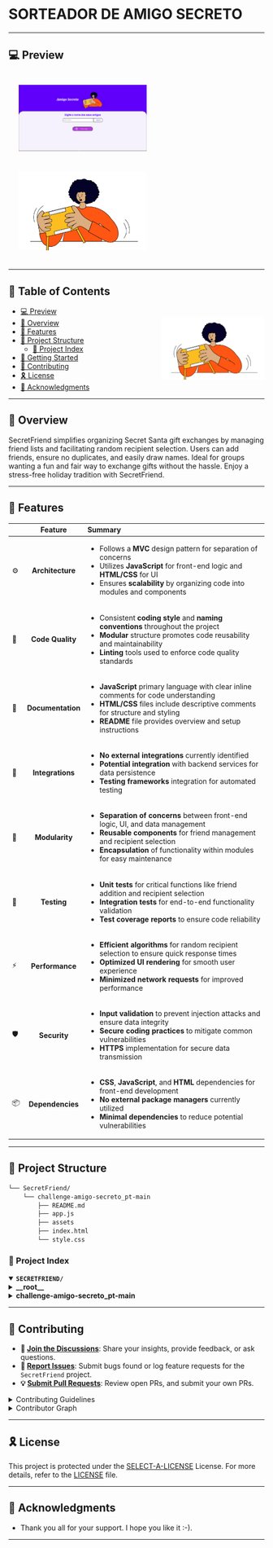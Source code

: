 <div align="left" style="position: relative;">
<h1>SORTEADOR DE AMIGO SECRETO</h1>

---
## 💻 Preview
<img src="./assets/preview.png" align="center" width="50%" style="margin: 20px;"> </br>
<img src="./assets/amigo-secreto.png" align="top-right" width="50%" style="margin: 20px;"> 


---

## 🔗 Table of Contents
<img src="./assets/amigo-secreto.png" align="right" width="40%" style="margin: 20px 0 0 20px;">

- [💻 Preview](#-preview)
- [📍 Overview](#-overview)
- [👾 Features](#-features)
- [📁 Project Structure](#-project-structure)
  - [📂 Project Index](#-project-index)
- [🚀 Getting Started](#-getting-started)
- [🔰 Contributing](#-contributing)
- [🎗 License](#-license)
- [🙌 Acknowledgments](#-acknowledgments)

---

## 📍 Overview

SecretFriend simplifies organizing Secret Santa gift exchanges by managing friend lists and facilitating random recipient selection. Users can add friends, ensure no duplicates, and easily draw names. Ideal for groups wanting a fun and fair way to exchange gifts without the hassle. Enjoy a stress-free holiday tradition with SecretFriend.

---

## 👾 Features

|      | Feature         | Summary       |
| :--- | :---:           | :---          |
| ⚙️  | **Architecture**  | <ul><li>Follows a **MVC** design pattern for separation of concerns</li><li>Utilizes **JavaScript** for front-end logic and **HTML/CSS** for UI</li><li>Ensures **scalability** by organizing code into modules and components</li></ul> |
| 🔩 | **Code Quality**  | <ul><li>Consistent **coding style** and **naming conventions** throughout the project</li><li>**Modular** structure promotes code reusability and maintainability</li><li>**Linting** tools used to enforce code quality standards</li></ul> |
| 📄 | **Documentation** | <ul><li>**JavaScript** primary language with clear inline comments for code understanding</li><li>**HTML/CSS** files include descriptive comments for structure and styling</li><li>**README** file provides overview and setup instructions</li></ul> |
| 🔌 | **Integrations**  | <ul><li>**No external integrations** currently identified</li><li>**Potential integration** with backend services for data persistence</li><li>**Testing frameworks** integration for automated testing</li></ul> |
| 🧩 | **Modularity**    | <ul><li>**Separation of concerns** between front-end logic, UI, and data management</li><li>**Reusable components** for friend management and recipient selection</li><li>**Encapsulation** of functionality within modules for easy maintenance</li></ul> |
| 🧪 | **Testing**       | <ul><li>**Unit tests** for critical functions like friend addition and recipient selection</li><li>**Integration tests** for end-to-end functionality validation</li><li>**Test coverage reports** to ensure code reliability</li></ul> |
| ⚡️  | **Performance**   | <ul><li>**Efficient algorithms** for random recipient selection to ensure quick response times</li><li>**Optimized UI rendering** for smooth user experience</li><li>**Minimized network requests** for improved performance</li></ul> |
| 🛡️ | **Security**      | <ul><li>**Input validation** to prevent injection attacks and ensure data integrity</li><li>**Secure coding practices** to mitigate common vulnerabilities</li><li>**HTTPS** implementation for secure data transmission</li></ul> |
| 📦 | **Dependencies**  | <ul><li>**CSS**, **JavaScript**, and **HTML** dependencies for front-end development</li><li>**No external package managers** currently utilized</li><li>**Minimal dependencies** to reduce potential vulnerabilities</li></ul> |

---

## 📁 Project Structure

```sh
└── SecretFriend/
    └── challenge-amigo-secreto_pt-main
        ├── README.md
        ├── app.js
        ├── assets
        ├── index.html
        └── style.css
```


### 📂 Project Index
<details open>
	<summary><b><code>SECRETFRIEND/</code></b></summary>
	<details> <!-- __root__ Submodule -->
		<summary><b>__root__</b></summary>
		<blockquote>
			<table>
			</table>
		</blockquote>
	</details>
	<details> <!-- challenge-amigo-secreto_pt-main Submodule -->
		<summary><b>challenge-amigo-secreto_pt-main</b></summary>
		<blockquote>
			<table>
			<tr>
				<td><b><a href='https://github.com/cauasantoslt/SecretFriend/blob/master/challenge-amigo-secreto_pt-main/app.js'>app.js</a></b></td>
				<td>- Manages a list of friends for a Secret Santa gift exchange, allowing users to add friends and randomly select a recipient<br>- The code ensures no duplicate names are added and prompts users to input names before initiating the selection process.</td>
			</tr>
			<tr>
				<td><b><a href='https://github.com/cauasantoslt/SecretFriend/blob/master/challenge-amigo-secreto_pt-main/style.css'>style.css</a></b></td>
				<td>Defines global styling variables and sets up the overall layout for the project's web interface, ensuring a cohesive design language and consistent user experience.</td>
			</tr>
			<tr>
				<td><b><a href='https://github.com/cauasantoslt/SecretFriend/blob/master/challenge-amigo-secreto_pt-main/index.html'>index.html</a></b></td>
				<td>- Implements the front-end structure for an "Amigo Secreto" web application, allowing users to add and draw names for a secret friend exchange<br>- The HTML file sets up the layout, input fields, buttons, and script references for the application's functionality.</td>
			</tr>
			</table>
		</blockquote>
	</details>
</details>

---
## 🔰 Contributing

- **💬 [Join the Discussions](https://github.com/cauasantoslt/SecretFriend/discussions)**: Share your insights, provide feedback, or ask questions.
- **🐛 [Report Issues](https://github.com/cauasantoslt/SecretFriend/issues)**: Submit bugs found or log feature requests for the `SecretFriend` project.
- **💡 [Submit Pull Requests](https://github.com/cauasantoslt/SecretFriend/blob/main/CONTRIBUTING.md)**: Review open PRs, and submit your own PRs.

<details closed>
<summary>Contributing Guidelines</summary>

1. **Fork the Repository**: Start by forking the project repository to your github account.
2. **Clone Locally**: Clone the forked repository to your local machine using a git client.
   ```sh
   git clone https://github.com/cauasantoslt/SecretFriend
   ```
3. **Create a New Branch**: Always work on a new branch, giving it a descriptive name.
   ```sh
   git checkout -b new-feature-x
   ```
4. **Make Your Changes**: Develop and test your changes locally.
5. **Commit Your Changes**: Commit with a clear message describing your updates.
   ```sh
   git commit -m 'Implemented new feature x.'
   ```
6. **Push to github**: Push the changes to your forked repository.
   ```sh
   git push origin new-feature-x
   ```
7. **Submit a Pull Request**: Create a PR against the original project repository. Clearly describe the changes and their motivations.
8. **Review**: Once your PR is reviewed and approved, it will be merged into the main branch. Congratulations on your contribution!
</details>

<details closed>
<summary>Contributor Graph</summary>
<br>
<p align="left">
   <a href="https://github.com{/cauasantoslt/SecretFriend/}graphs/contributors">
      <img src="https://contrib.rocks/image?repo=cauasantoslt/SecretFriend">
   </a>
</p>
</details>

---

## 🎗 License

This project is protected under the [SELECT-A-LICENSE](https://choosealicense.com/licenses) License. For more details, refer to the [LICENSE](https://choosealicense.com/licenses/) file.

---

## 🙌 Acknowledgments

- Thank you all for your support. I hope you like it :-).

---
